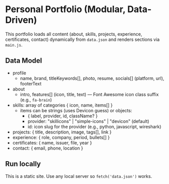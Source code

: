 # Personal Portfolio (Modular, Data-Driven)

This portfolio loads all content (about, skills, projects, experience, certificates, contact) dynamically from `data.json` and renders sections via `main.js`.

## Data Model

- profile
  - name, brand, titleKeywords[], photo, resume, socials[] (platform, url), footerText
- about
  - intro, features[] (icon, title, text) — Font Awesome icon class suffix (e.g., `fa-brain`)
- skills: array of categories { icon, name, items[] }
  - items can be strings (uses Devicon guess) or objects:
    - { label, provider, id, className? }
    - provider: "skillicons" | "simple-icons" | "devicon" (default)
    - id: icon slug for the provider (e.g., python, javascript, wireshark)
- projects: { title, description, image, tags[], link }
- experience: { role, company, period, bullets[] }
- certificates: { name, issuer, file, year }
- contact: { email, phone, location }

## Run locally

This is a static site. Use any local server so `fetch('data.json')` works.
